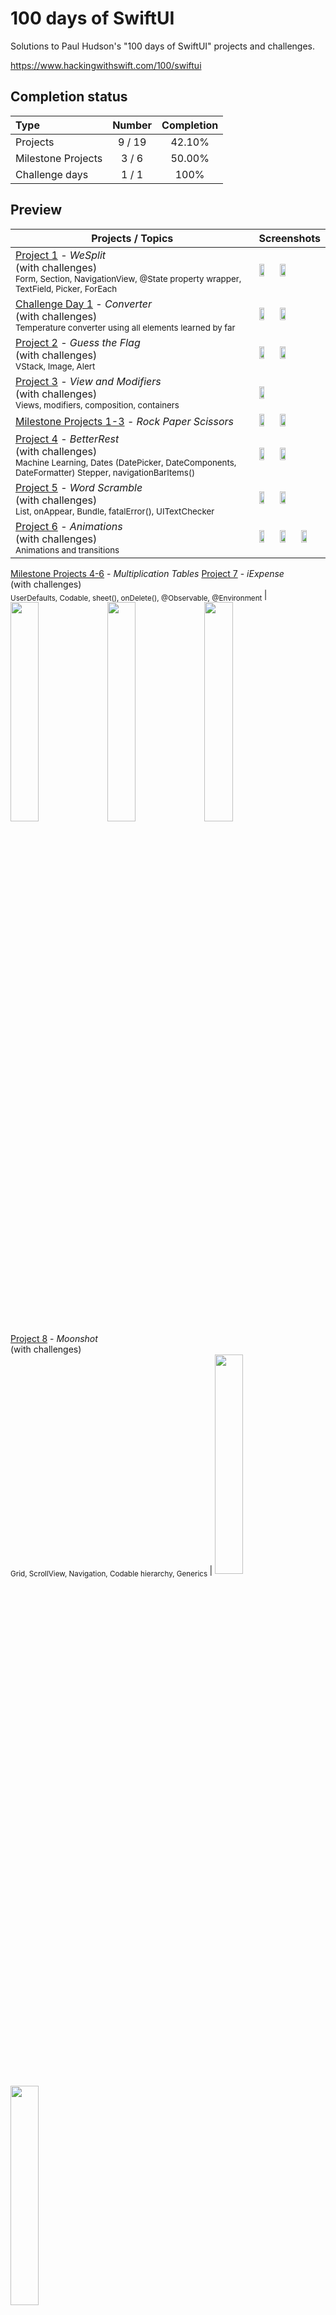 # 100 days of SwiftUI

Solutions to Paul Hudson's "100 days of SwiftUI" projects and challenges.

https://www.hackingwithswift.com/100/swiftui

## Completion status

Type               | Number  | Completion
:---               |  :---:  |   :---:
Projects           | 9 / 19 | 42.10%
Milestone Projects |  3 / 6  | 50.00%
Challenge days     |  1 / 1  | 100%

## Preview

Projects / Topics                                                                                                                                                            | Screenshots
---                                                                                                                                                                          |---
[Project 1](Project1-WeSplit) - *WeSplit* <br/>(with challenges)                                         <br/><sub> Form, Section, NavigationView, @State property wrapper, TextField, Picker, ForEach </sub> | <img src="https://github.com/deboralagemb/100-days-of-SwiftUI/blob/main/Project1-WeSplit/Screenshots/screen01.png" width="30%" height="30%"/>  <img src="https://github.com/deboralagemb/100-days-of-SwiftUI/blob/main/Project1-WeSplit/Screenshots/screen02.png" width="30%" height="30%"/> 
[Challenge Day 1](Challenge) - *Converter* <br/>(with challenges)                                         <br/><sub> Temperature converter using all elements learned by far </sub> | <img src="https://github.com/deboralagemb/100-days-of-SwiftUI/blob/main/Challenge/Screenshots/screen01.png" width="30%" height="30%"/>  <img src="https://github.com/deboralagemb/100-days-of-SwiftUI/blob/main/Challenge/Screenshots/screen02.png" width="30%" height="30%"/> 
[Project 2](Project2-GuessTheFlag) - *Guess the Flag* <br/>(with challenges)                                         <br/><sub> VStack, Image, Alert  </sub> | <img src="https://github.com/deboralagemb/100-days-of-SwiftUI/blob/main/Project2-GuessTheFlag/Screenshots/screen01.png" width="30%" height="30%"/>  <img src="https://github.com/deboralagemb/100-days-of-SwiftUI/blob/main/Project2-GuessTheFlag/Screenshots/screen02.png" width="30%" height="30%"/> 
[Project 3](Project3-ViewsAndModifiers) - *View and Modifiers* <br/>(with challenges)                                         <br/><sub> Views, modifiers, composition, containers  </sub> | <img src="https://github.com/deboralagemb/100-days-of-SwiftUI/blob/main/Project3-ViewsAndModifiers/Screenshots/screen01.png" width="30%" height="30%"/> 
[Milestone Projects 1-3](Milestone-Projects1-3) - *Rock Paper Scissors*  | <img src="https://github.com/deboralagemb/100-days-of-SwiftUI/blob/main/Milestone-Projects1-3/Screenshots/screen01.png" width="30%" height="30%"/>  <img src="https://github.com/deboralagemb/100-days-of-SwiftUI/blob/main/Milestone-Projects1-3/Screenshots/screen02.png" width="30%" height="30%"/> 
[Project 4](Project4-BetterRest) - *BetterRest*  <br/>(with challenges)                                         <br/><sub> Machine Learning, Dates (DatePicker, DateComponents, DateFormatter) Stepper, navigationBarItems() </sub> | <img src="https://github.com/deboralagemb/100-days-of-SwiftUI/blob/main/Project4-BetterRest/Screenshots/screen01.png" width="30%" height="30%"/>  <img src="https://github.com/deboralagemb/100-days-of-SwiftUI/blob/main/Project4-BetterRest/Screenshots/screen02.png" width="30%" height="30%"/> 
[Project 5](Project5-WordScramble) - *Word Scramble*  <br/>(with challenges)                                         <br/><sub> List, onAppear, Bundle, fatalError(), UITextChecker </sub> | <img src="https://github.com/deboralagemb/100-days-of-SwiftUI/blob/main/Project5-WordScramble/Screenshots/screen01.png" width="30%" height="30%"/>  <img src="https://github.com/deboralagemb/100-days-of-SwiftUI/blob/main/Project5-WordScramble/Screenshots/screen02.png" width="30%" height="30%"/> 
[Project 6](08-Project6) - *Animations*   <br/>(with challenges)                                         <br/><sub> Animations and transitions </sub> | <img src="https://github.com/deboralagemb/100-days-of-SwiftUI/blob/main/Project6-Animations/Screenshots/screen01.png" width="30%" height="30%"/>  <img src="https://github.com/deboralagemb/100-days-of-SwiftUI/blob/main/Project6-Animations/Screenshots/screen02.png" width="30%" height="30%"/>  <img src="https://github.com/deboralagemb/100-days-of-SwiftUI/blob/main/Project6-Animations/Screenshots/screen03.png" width="30%" height="30%"/> 
[Milestone Projects 4-6](09-Milestone-Projects4-6) - *Multiplication Tables* 
[Project 7](10-Project7) - *iExpense*   <br/>(with challenges)                                         <br/><sub> UserDefaults, Codable, sheet(), onDelete(), @Observable, @Environment </sub> | <img src="https://github.com/deboralagemb/100-days-of-SwiftUI/blob/main/Project7-iExpense/Screenshots/screen01.png" width="30%" height="30%"/>  <img src="https://github.com/deboralagemb/100-days-of-SwiftUI/blob/main/Project7-iExpense/Screenshots/screen02.png" width="30%" height="30%"/>  <img src="https://github.com/deboralagemb/100-days-of-SwiftUI/blob/main/Project7-iExpense/Screenshots/screen03.png" width="30%" height="30%"/> 
[Project 8](11-Project8) - *Moonshot*   <br/>(with challenges)                                         <br/><sub> Grid, ScrollView, Navigation, Codable hierarchy, Generics </sub> | <img src="https://github.com/deboralagemb/100-days-of-SwiftUI/blob/main/Project8-Moonshot/Screenshots/screen01.png" width="30%" height="30%"/>  <img src="https://github.com/deboralagemb/100-days-of-SwiftUI/blob/main/Project8-Moonshot/Screenshots/screen02.png" width="30%" height="30%"/> <br/> <img src="https://github.com/deboralagemb/100-days-of-SwiftUI/blob/main/Project8-Moonshot/Screenshots/screen03.png" width="30%" height="30%"/> <img src="https://github.com/deboralagemb/100-days-of-SwiftUI/blob/main/Project8-Moonshot/Screenshots/screen04.png" width="30%" height="30%"/>
[Project 9](12-Project9) - *Navigation*   <br/>(with challenges)                                         <br/><sub> programmatic navigation, NavigationPath, Codable support, Custom navigation bar appearances, Toolbar placements </sub> |  <img src="https://github.com/deboralagemb/100-days-of-SwiftUI/blob/main/Project9-Navigation/Screenshots/screen01.png" width="30%" height="30%"/>  <img src="https://github.com/deboralagemb/100-days-of-SwiftUI/blob/main/Project9-Navigation/Screenshots/screen02.png" width="30%" height="30%"/> <img src="https://github.com/deboralagemb/100-days-of-SwiftUI/blob/main/Project9-Navigation/Screenshots/screen03.png" width="30%" height="30%"/>
[Milestone Projects 7-9](13-Milestone-Projects7-9) - *Habit Tracker*  |  <img src="https://github.com/deboralagemb/100-days-of-SwiftUI/blob/main/Milestone-Projects7-9/Screenshots/screen01.png" width="30%" height="30%"/>  <img src="https://github.com/deboralagemb/100-days-of-SwiftUI/blob/main/Milestone-Projects7-9/Screenshots/screen02.png" width="30%" height="30%"/>  <br/> <img src="https://github.com/deboralagemb/100-days-of-SwiftUI/blob/main/Milestone-Projects7-9/Screenshots/screen03.png" width="30%" height="30%"/> <img src="https://github.com/deboralagemb/100-days-of-SwiftUI/blob/main/Milestone-Projects7-9/Screenshots/screen04.png" width="30%" height="30%"/> 
[Project 10](14-Project10) - *Cupcakes Corner*    <br/>(with challenges)                                         <br/><sub> Codable, URLSession, disabled() </sub> |  <img src="https://github.com/deboralagemb/100-days-of-SwiftUI/blob/main/Project10-CupcakeCorner/Screenshots/screen01.png" width="30%" height="30%"/>  <img src="https://github.com/deboralagemb/100-days-of-SwiftUI/blob/main/Project10-CupcakeCorner/Screenshots/screen02.png" width="30%" height="30%"/> <img src="https://github.com/deboralagemb/100-days-of-SwiftUI/blob/main/Project10-CupcakeCorner/Screenshots/screen03.png" width="30%" height="30%"/>
[Project 11](15-Project11) - *Bookworm* 
[Project 12](16-Project12) - *Core Data*
[Milestone Projects 10-12](17-Milestone-Projects10-12) - *Users listing* 
[Project 13](18-Project13) - *Instafilter*
[Project 14](19-Project14) - *Bucket List* 
[Project 15](20-Project15) - *Accessibility* 
[Milestone Projects 13-15](21-Milestone-Projects13-15) - *Event Contacts*
[Project 16](22-Project16) - *Hot Prospects*
[Project 17](23-Project17) - *Flashzilla* 
[Project 18](24-Project18) - *Layout and Geometry*
[Milestone Projects 16-18](25-Milestone-Projects16-18) - *Roll the Dice*
[Project 19](26-Project19) - *SnowSeeker*
